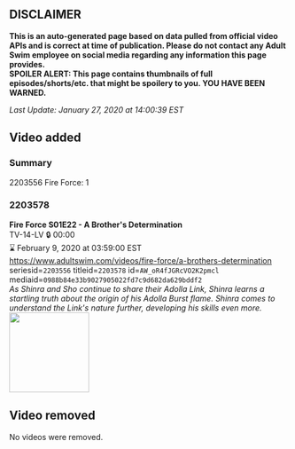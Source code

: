 ## DISCLAIMER
**This is an auto-generated page based on data pulled from official video APIs and is correct at time of publication. Please do not contact any Adult Swim employee on social media regarding any information this page provides.**  
**SPOILER ALERT: This page contains thumbnails of full episodes/shorts/etc. that might be spoilery to you. YOU HAVE BEEN WARNED.**  

_Last Update: January 27, 2020 at 14:00:39 EST_
## Video added
### Summary
2203556 Fire Force: 1  
### 2203578
**Fire Force S01E22 - A Brother's Determination**  
TV-14-LV 🔒 00:00  
⌛ February 9, 2020 at 03:59:00 EST  
https://www.adultswim.com/videos/fire-force/a-brothers-determination  
seriesid=`2203556` titleid=`2203578` id=`AW_oR4fJGRcVO2K2pmcl` mediaid=`0988b84e33b9027905022fd7c9d682da629bddf2`  
_As Shinra and Sho continue to share their Adolla Link, Shinra learns a startling truth about the origin of his Adolla Burst flame. Shinra comes to understand the Link's nature further, developing his skills even more._  
<a href="https://media.cdn.adultswim.com/uploads/20200127/thumbnails/2_201271333151-FireForce_022.jpg"><img src="https://media.cdn.adultswim.com/uploads/20200127/thumbnails/2_201271333151-FireForce_022.jpg" height="144px" /></a>
## Video removed
No videos were removed.  
